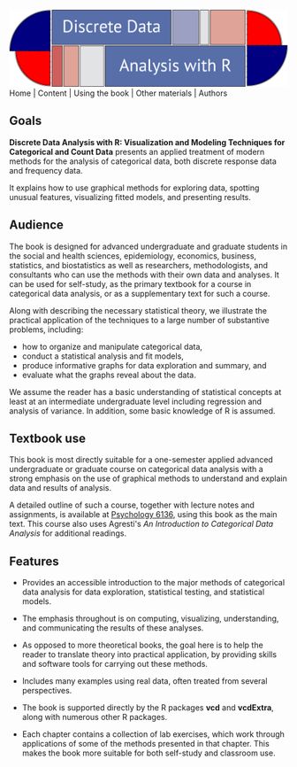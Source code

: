 ![banner](images/DDAR-banner.png)
Home | Content | Using the book | Other materials | Authors



## Goals
**Discrete Data Analysis with R: Visualization and Modeling Techniques for Categorical and Count Data** 
presents an applied treatment of modern methods for the analysis of categorical data, both discrete response data and frequency data.

It explains how to use graphical methods for exploring data, spotting unusual features, visualizing fitted models, and presenting results.

## Audience

The book is designed for advanced undergraduate and graduate students in the social and health sciences, epidemiology, economics, business, statistics, and biostatistics as well as researchers, methodologists, and consultants who can use the methods with their own data and analyses. It can be used for self-study, as the primary textbook for a course in categorical data analysis, or as
a supplementary text for such a course.

Along with describing the necessary statistical theory, we illustrate the practical application of the techniques to a large number of substantive problems, including:

* how to organize and manipulate categorical data, 
* conduct a statistical analysis and fit models, 
* produce informative graphs for data exploration and summary, and 
* evaluate what the graphs reveal about the data.

We assume the reader has a basic understanding of statistical concepts at least at an
intermediate undergraduate level including regression and analysis of variance.
In addition, some basic knowledge of R is assumed.

## Textbook use

This book is most directly suitable for a one-semester applied 
advanced undergraduate or graduate
course on categorical data analysis with a strong emphasis
on the use of graphical methods to understand and explain data and
results of analysis.

A detailed outline of such a course, together with lecture notes
and assignments,
is available at [Psychology 6136](http://euclid.psych.yorku.ca/www/psy6136/), using this
book as the main text.  This course also uses Agresti's *An Introduction to Categorical Data Analysis*
for additional readings.


## Features

* Provides an accessible introduction to the major methods of categorical data analysis
  for data exploration, statistical testing, and statistical models.

* The emphasis throughout is on computing, visualizing, understanding, and communicating
  the results of these analyses.

* As opposed to more theoretical books, the goal here is to
  help the reader to translate theory into practical application, by providing skills and
  software tools for carrying out these methods.

* Includes many examples using real data, often treated from several perspectives.

* The book is supported directly by the R packages **vcd** and **vcdExtra**, along with numerous other R packages.

* Each chapter contains a collection of lab exercises, which work through
  applications of some of the methods presented in that chapter.  This makes the book more suitable
  for both self-study and classroom use.

